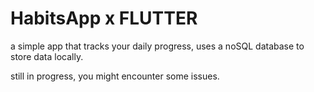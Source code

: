 # HabitsApp x FLUTTER

a simple app that tracks your daily progress, uses a noSQL database to store data locally.

still in progress, you might encounter some issues.
